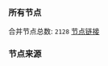 ### 所有节点
合并节点总数: `2128`
[节点链接](https://raw.githubusercontent.com/rzhy1/11/master/sub/sub_merge_base64.txt)

### 节点来源